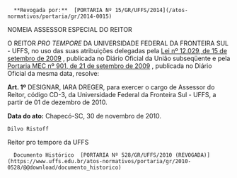       **Revogada por:**  [PORTARIA Nº 15/GR/UFFS/2014](/atos-normativos/portaria/gr/2014-0015) 

   NOMEIA ASSESSOR ESPECIAL DO REITOR  

O REITOR  *PRO TEMPORE*  DA UNIVERSIDADE FEDERAL DA FRONTEIRA SUL - UFFS, no uso das suas atribuições delegadas pela  [Lei nº 12.029, de 15 de setembro de 2009](http://www.planalto.gov.br/ccivil_03/_ato2007-2010/2009/Lei/L12029.htm) , publicada no Diário Oficial da União subseqüente e pela  [Portaria MEC nº 901, de 21 de setembro de 2009](http://portal.mec.gov.br/dmdocuments/port901.pdf) , publicada no Diário Oficial da mesma data, resolve:

  **Art. 1º**  DESIGNAR, IARA DREGER, para exercer o cargo de Assessor do Reitor, código CD-3, da Universidade Federal da Fronteira Sul - UFFS, a partir de 01 de dezembro de 2010.

  

   **Data do ato:** Chapecó-SC, 30 de novembro de 2010.   
 

    Dilvo Ristoff   
 Reitor pro tempore da UFFS 

      Documento Histórico  [PORTARIA Nº 528/GR/UFFS/2010 (REVOGADA)](https://www.uffs.edu.br/atos-normativos/portaria/gr/2010-0528/@@download/documento_historico)     
      